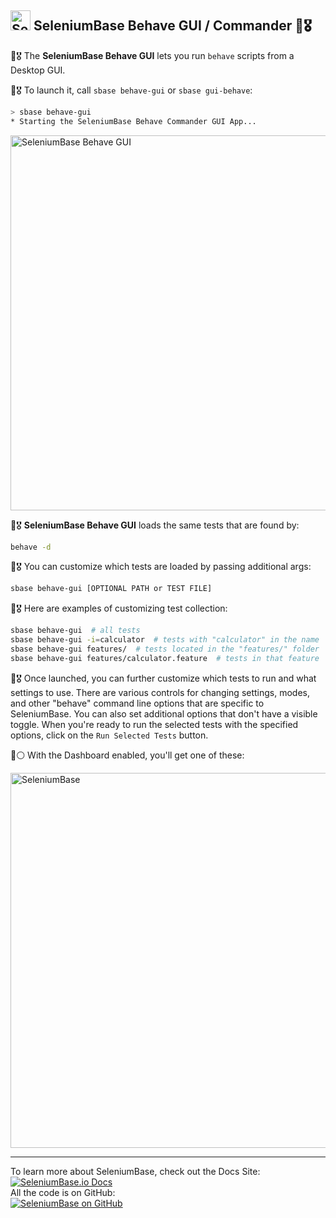 <!-- SeleniumBase Docs -->

## [<img src="https://seleniumbase.io/img/logo6.png" title="SeleniumBase" width="32">](https://github.com/seleniumbase/SeleniumBase/) SeleniumBase Behave GUI / Commander 🐝🎖️

🐝🎖️ The <b>SeleniumBase Behave GUI</b> lets you run <code>behave</code> scripts from a Desktop GUI.<br>

🐝🎖️ To launch it, call ``sbase behave-gui`` or ``sbase gui-behave``:

```bash
> sbase behave-gui
* Starting the SeleniumBase Behave Commander GUI App...
```

<img src="https://seleniumbase.io/cdn/img/sbase_behave_gui_wide_5.png" title="SeleniumBase Behave GUI" width="600">

🐝🎖️ <b>SeleniumBase Behave GUI</b> loads the same tests that are found by:

```bash
behave -d
```

🐝🎖️ You can customize which tests are loaded by passing additional args:

```bash
sbase behave-gui [OPTIONAL PATH or TEST FILE]
```

🐝🎖️ Here are examples of customizing test collection:

```bash
sbase behave-gui  # all tests
sbase behave-gui -i=calculator  # tests with "calculator" in the name
sbase behave-gui features/  # tests located in the "features/" folder
sbase behave-gui features/calculator.feature  # tests in that feature
```

🐝🎖️ Once launched, you can further customize which tests to run and what settings to use. There are various controls for changing settings, modes, and other "behave" command line options that are specific to SeleniumBase. You can also set additional options that don't have a visible toggle. When you're ready to run the selected tests with the specified options, click on the <code>Run Selected Tests</code> button.

🐝⚪ With the Dashboard enabled, you'll get one of these:

<img src="https://seleniumbase.io/cdn/img/sb_behave_dashboard.png" title="SeleniumBase" width="600">

--------

<div>To learn more about SeleniumBase, check out the Docs Site:</div>
<a href="https://seleniumbase.io">
<img src="https://img.shields.io/badge/docs-%20%20SeleniumBase.io-11BBDD.svg" alt="SeleniumBase.io Docs" /></a>

<div>All the code is on GitHub:</div>
<a href="https://github.com/seleniumbase/SeleniumBase">
<img src="https://img.shields.io/badge/✅%20💛%20View%20Code-on%20GitHub%20🌎%20🚀-02A79E.svg" alt="SeleniumBase on GitHub" /></a>

